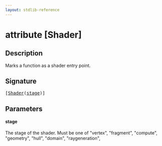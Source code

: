 ```yaml
---
layout: stdlib-reference
---
```


# attribute [Shader]

## Description

Marks a function as a shader entry point.

## Signature

<pre>
[<a href="shader-0">Shader</a>(<a href="shader-0#decl-stage" class="code_param">stage</a>)]
</pre>

## Parameters

####  <a id="decl-stage"></a>stage
The stage of the shader. Must be one of "vertex", "fragment", "compute", "geometry", "hull", "domain", "raygeneration",



